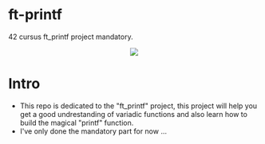# ft-printf
42 cursus ft_printf project mandatory.

</p>
<p align="center">  
<img src ="https://user-images.githubusercontent.com/94490393/160689046-a012d868-01bb-4c04-9e48-1d905914719a.mp4">
</p>

# Intro

* This repo is dedicated to the "ft_printf" project, this project will help you get a good undrestanding of variadic functions and also learn how to build the magical "printf" function.
* I've only done the mandatory part for now ...
